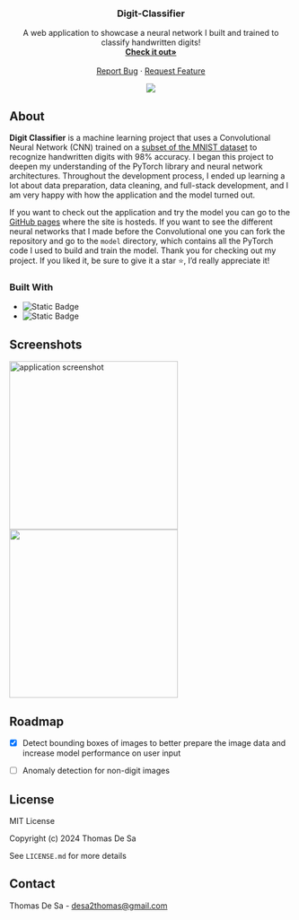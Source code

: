 <div align="center">
 

  <h3 align="center">Digit-Classifier</h3>

  <p align="center">
    A web application to showcase a neural network I built and trained to classify handwritten digits!
    <br />
    <a href="https://desa-thomas.github.io/digit-classifier/"><strong>Check it out»</strong></a>
    <br />
    <br />
    <a href="https://github.com/desa-thomas/digit-classifier/issues/new?labels=bug&template=bug-report---.md">Report Bug</a>
    ·
    <a href="https://github.com/desa-thomas/digit-classifier/issues/new?labels=enhancement&template=feature-request---.md">Request Feature</a>
  </p>
   <img src = 'https://production-media.paperswithcode.com/datasets/MNIST-0000000001-2e09631a_09liOmx.jpg'/>

</div>

## About

**Digit Classifier** is a machine learning project that uses a Convolutional Neural Network (CNN) trained on a [subset of the MNIST dataset](https://www.kaggle.com/datasets/hojjatk/mnist-dataset) to recognize handwritten digits with 98% accuracy. I began this project to deepen my understanding of the PyTorch library and neural network architectures. Throughout the development process, I ended up learning a lot about data preparation, data cleaning, and full-stack development, and I am very happy with how the application and the model turned out. 

If you want to check out the application and try the model you can go to the [GitHub pages](https://desa-thomas.github.io/digit-classifier/) where the site is hosteds. If you want to see the different neural networks that I made before the Convolutional one you can fork the repository and go to the `model` directory, which contains all the PyTorch code I used to build and train the model. Thank you for checking out my project. If you liked it, be sure to give it a star ⭐, I’d really appreciate it! 
	

### Built With
* ![Static Badge](https://img.shields.io/badge/Flask%20-%20black?style=for-the-badge&logo=flask&logoColor=white)
* ![Static Badge](https://img.shields.io/badge/PyTorch%20-%20red?style=for-the-badge&logo=pytorch&logoColor=white)

## Screenshots
<div>
 <img src = 'https://github.com/user-attachments/assets/d391b8b3-e0db-465e-9168-e2bd63d4377c' alt='application screenshot' width = 300 height = 300/>
 <img src = 'https://github.com/user-attachments/assets/05f18402-ab9b-4cfe-9461-720aabec658c' atl = 'application screenshot' width = 300 height = 300/>

</div>

## Roadmap
- [x] Detect bounding boxes of images to better prepare the image data and increase model performance on user input
- [ ] Anomaly detection for non-digit images


## License

MIT License

Copyright (c) 2024 Thomas De Sa

See `LICENSE.md` for more details

## Contact

Thomas De Sa - desa2thomas@gmail.com

[Flask-url]:https://flask.palletsprojects.com/en/stable/

